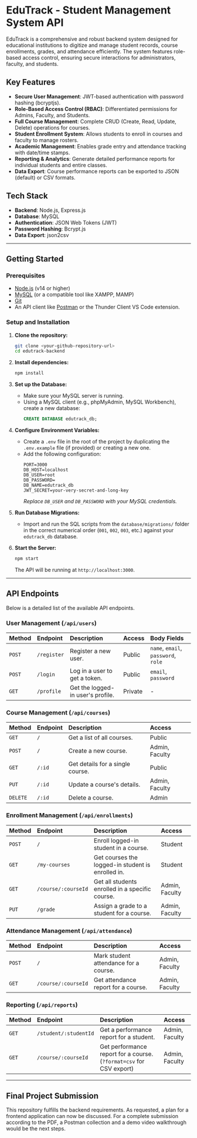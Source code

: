 # EduTrack - Student Management System API

EduTrack is a comprehensive and robust backend system designed for educational institutions to digitize and manage student records, course enrollments, grades, and attendance efficiently. The system features role-based access control, ensuring secure interactions for administrators, faculty, and students.

## Key Features

-   **Secure User Management**: JWT-based authentication with password hashing (bcryptjs).
-   **Role-Based Access Control (RBAC)**: Differentiated permissions for Admins, Faculty, and Students.
-   **Full Course Management**: Complete CRUD (Create, Read, Update, Delete) operations for courses.
-   **Student Enrollment System**: Allows students to enroll in courses and faculty to manage rosters.
-   **Academic Management**: Enables grade entry and attendance tracking with date/time stamps.
-   **Reporting & Analytics**: Generate detailed performance reports for individual students and entire classes.
-   **Data Export**: Course performance reports can be exported to JSON (default) or CSV formats.

## Tech Stack

-   **Backend**: Node.js, Express.js
-   **Database**: MySQL
-   **Authentication**: JSON Web Tokens (JWT)
-   **Password Hashing**: Bcrypt.js
-   **Data Export**: json2csv

---

## Getting Started

### Prerequisites

-   [Node.js](https://nodejs.org/en/) (v14 or higher)
-   [MySQL](https://www.mysql.com/downloads/) (or a compatible tool like XAMPP, MAMP)
-   [Git](https://git-scm.com/)
-   An API client like [Postman](https://www.postman.com/) or the Thunder Client VS Code extension.

### Setup and Installation

1.  **Clone the repository:**
    ```bash
    git clone <your-github-repository-url>
    cd edutrack-backend
    ```

2.  **Install dependencies:**
    ```bash
    npm install
    ```

3.  **Set up the Database:**
    -   Make sure your MySQL server is running.
    -   Using a MySQL client (e.g., phpMyAdmin, MySQL Workbench), create a new database:
        ```sql
        CREATE DATABASE edutrack_db;
        ```

4.  **Configure Environment Variables:**
    -   Create a `.env` file in the root of the project by duplicating the `.env.example` file (if provided) or creating a new one.
    -   Add the following configuration:
        ```
        PORT=3000
        DB_HOST=localhost
        DB_USER=root
        DB_PASSWORD=
        DB_NAME=edutrack_db
        JWT_SECRET=your-very-secret-and-long-key
        ```
        *Replace `DB_USER` and `DB_PASSWORD` with your MySQL credentials.*

5.  **Run Database Migrations:**
    -   Import and run the SQL scripts from the `database/migrations/` folder in the correct numerical order (`001`, `002`, `003`, etc.) against your `edutrack_db` database.

6.  **Start the Server:**
    ```bash
    npm start
    ```
    The API will be running at `http://localhost:3000`.

---

## API Endpoints

Below is a detailed list of the available API endpoints.

### User Management (`/api/users`)

| Method | Endpoint         | Description                   | Access    | Body Fields                           |
| :----- | :--------------- | :---------------------------- | :-------- | :------------------------------------ |
| `POST` | `/register`      | Register a new user.          | Public    | `name`, `email`, `password`, `role`   |
| `POST` | `/login`         | Log in a user to get a token. | Public    | `email`, `password`                   |
| `GET`  | `/profile`       | Get the logged-in user's profile. | Private   | -                                     |

### Course Management (`/api/courses`)

| Method   | Endpoint | Description                   | Access             |
| :------- | :------- | :---------------------------- | :----------------- |
| `GET`    | `/`      | Get a list of all courses.    | Public             |
| `POST`   | `/`      | Create a new course.          | Admin, Faculty     |
| `GET`    | `/:id`   | Get details for a single course. | Public             |
| `PUT`    | `/:id`   | Update a course's details.    | Admin, Faculty     |
| `DELETE` | `/:id`   | Delete a course.              | Admin              |

### Enrollment Management (`/api/enrollments`)

| Method | Endpoint           | Description                                  | Access         |
| :----- | :----------------- | :------------------------------------------- | :------------- |
| `POST` | `/`                | Enroll logged-in student in a course.        | Student        |
| `GET`  | `/my-courses`      | Get courses the logged-in student is enrolled in. | Student        |
| `GET`  | `/course/:courseId`| Get all students enrolled in a specific course. | Admin, Faculty |
| `PUT`  | `/grade`           | Assign a grade to a student for a course.     | Admin, Faculty |

### Attendance Management (`/api/attendance`)

| Method | Endpoint           | Description                           | Access         |
| :----- | :----------------- | :------------------------------------ | :------------- |
| `POST` | `/`                | Mark student attendance for a course. | Admin, Faculty |
| `GET`  | `/course/:courseId`| Get attendance report for a course.   | Admin, Faculty |

### Reporting (`/api/reports`)

| Method | Endpoint                | Description                            | Access         |
| :----- | :---------------------- | :------------------------------------- | :------------- |
| `GET`  | `/student/:studentId`   | Get a performance report for a student. | Admin, Faculty |
| `GET`  | `/course/:courseId`     | Get performance report for a course. (`?format=csv` for CSV export) | Admin, Faculty |

---

## Final Project Submission
This repository fulfills the backend requirements. As requested, a plan for a frontend application can now be discussed. For a complete submission according to the PDF, a Postman collection and a demo video walkthrough would be the next steps.
